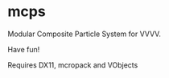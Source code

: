 mcps
====

Modular Composite Particle System for VVVV.

Have fun!

Requires DX11, mcropack and VObjects
